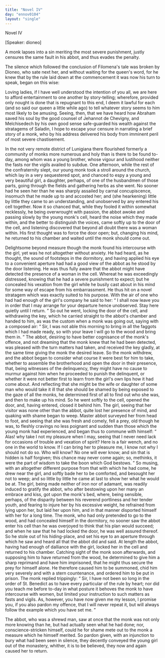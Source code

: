 ```yaml
---
title: "Novel IV"
day: "ennov0104"
layout: "single"
---
```

<html>
 <head>
 </head>
 <body>
  <div id="nov0104" type="novella" who="dioneo">
   <head>
    Novel IV
   </head>
   <p>
    [Speaker: dioneo]
   </p>
   <argument>
    <p>
     <milestone id="p01040001"/>
     A monk lapses into a sin meriting the most severe punishment,
 justly censures the same fault in his abbot, and
 thus evades the penalty.
    </p>
   </argument>
   <div3 type="commentary" who="author">
    <p>
     <milestone id="p01040002"/>
     <!--(sc)-->
     The
     <!--(/sc)-->
     silence which followed the conclusion of Filomena's tale
 was broken by Dioneo, who sate next her, and without waiting for
 the queen's word, for he knew that by the rule laid down at the
 commencement it was now his turn to speak, began on this wise:
    </p>
   </div3>
   <div3 type="commentary" who="dioneo">
    <p>
     <milestone id="p01040003"/>
     Loving ladies, if I have well understood the intention of you all, we
 are here to afford entertainment to one another by story-telling;
 wherefore, provided only nought is done that is repugnant to this
 end, I deem it lawful for each (and so said our queen a little while
 ago) to tell whatever story seems to him most likely to be amusing.
 Seeing, then, that we have heard how Abraham saved his soul by the
 good counsel of Jehannot de Chevigny, and Melchisedech by his own
 good sense safe-guarded his wealth against the stratagems of Saladin,
 I hope to escape your censure in narrating a brief story of a monk,
 who by his address delivered his body from imminent peril of most
 severe chastisement.
    </p>
   </div3>
   <p>
    <milestone id="p01040004"/>
    In the not very remote district of Lunigiana there flourished
 formerly a community of monks more numerous and holy than is
 there to be found to-day, among whom was a young brother, whose
 vigour and lustihood neither the fasts nor the vigils availed to subdue.
    <milestone id="p01040005"/>
    One afternoon, while the rest of the confraternity slept, our young
 monk took a stroll around the church, which lay in a very sequestered
 spot, and chanced to espy a young and very beautiful girl, a
 daughter, perhaps, of one of the husbandmen of those parts, going
 through the fields and gathering herbs as she went. No sooner had
    <pb n="42"/>
    he seen her than he was sharply assailed by carnal concupiscence,
    <milestone id="p01040006"/>
    insomuch that he made up to and accosted her; and (she hearkening)
 little by little they came to an understanding, and unobserved
 by any entered his cell together.
    <milestone id="p01040007"/>
    Now it so chanced that, while
 they fooled it within somewhat recklessly, he being overwrought
 with passion, the abbot awoke and passing slowly by the young
 monk's cell, heard the noise which they made within, and the better
 to distinguish the voices, came softly up to the door of the cell, and
 listening discovered that beyond all doubt there was a woman within.
 His first thought was to force the door open; but, changing his
 mind, he returned to his chamber and waited until the monk should
 come out.
   </p>
   <p>
    <milestone id="p01040008"/>
    Delightsome beyond measure though the monk found his
 intercourse with the girl, yet was he not altogether without anxiety.
 He had heard, as he thought, the sound of footsteps in the dormitory,
 and having applied his eye to a convenient aperture had had a good
 view of the abbot as he stood by the door listening. He was thus
 fully aware that the abbot might have detected the presence of a
 woman in the cell.
    <milestone id="p01040009"/>
    Whereat he was exceedingly distressed, knowing
 that he had a severe punishment to expect; but he concealed his
 vexation from the girl while he busily cast about in his mind for
 some way of escape from his embarrassment.
    <milestone id="p01040010"/>
    He thus hit on a novel
 stratagem which was exactly suited to his purpose. With the air of
 one who had had enough of the girl's company he said to her:
    <q direct="unspecified">
     I
 shall now leave you in order that I may arrange for your departure
 hence unobserved. Stay here quietly until I return.
    </q>
    <milestone id="p01040011"/>
    So out he
 went, locking the door of the cell, and withdrawing the key, which
 he carried straight to the abbot's chamber and handed to him, as was
 the custom when a monk was going out, saying with a composed air:
    <q direct="unspecified">
     Sir, I was not able this morning to bring in all the faggots which I
 had made ready, so with your leave I will go to the wood and bring
 them in.
    </q>
    <milestone id="p01040012"/>
    The abbot, desiring to have better cognisance of the
 monk's offence, and not dreaming that the monk knew that he had
 been detected, was pleased with the turn matters had taken, and
 received the key gladly, at the same time giving the monk the desired
 leave.
    <milestone id="p01040013"/>
    So the monk withdrew, and the abbot began to consider what
 course it were best for him to take, whether to assemble the brotherhood
 and open the door in their presence, that, being witnesses of
    <pb n="43"/>
    the delinquency, they might have no cause to murmur against him
 when he proceeded to punish the delinquent, or whether it were not
 better first to learn from the girl's own lips how it had come about.
    <milestone id="p01040014"/>
    And reflecting that she might be the wife or daughter of some man
 who would take it ill that she should be shamed by being exposed to
 the gaze of all the monks, he determined first of all to find out who
 she was, and then to make up his mind. So he went softly to the
 cell, opened the door, and, having entered, closed it behind him.
 The girl, seeing that her visitor was none other than the abbot, quite
 lost her presence of mind, and quaking with shame began to weep.
    <milestone id="p01040015"/>
    Master abbot surveyed her from head to foot, and seeing that she
 was fresh and comely, fell a prey, old though he was, to fleshly
 cravings no less poignant and sudden than those which the young
 monk had experienced, and began thus to commune with himself:
    <q direct="unspecified">
     Alas! why take I not my pleasure when I may, seeing that I
 never need lack for occasions of trouble and vexation of spirit? Here
 is a fair wench, and no one in the world to know. If I can bring her
 to pleasure me, I know not why I should not do so.
     <milestone id="p01040016"/>
     Who will
 know? No one will ever know; and sin that is hidden is half
 forgiven; this chance may never come again; so, methinks, it were
 the part of wisdom to take the boon which God bestows.
    </q>
    <milestone id="p01040017"/>
    So
 musing, with an altogether different purpose from that with which
 he had come, he drew near the girl, and softly bade her to be
 comforted, and besought her not to weep; and so little by little he
 came at last to show her what he would be at.
    <milestone id="p01040018"/>
    The girl, being
 made neither of iron nor of adamant, was readily induced to gratify
 the abbot, who after bestowing upon her many an embrace and
 kiss, got upon the monk's bed, where, being sensible, perhaps, of the
 disparity between his reverend portliness and her tender youth, and
 fearing to injure her by his excessive weight, he refrained from lying
 upon her, but laid her upon him, and in that manner disported
 himself with her for a long time.
    <milestone id="p01040019"/>
    The monk, who had only pretended
 to go to the wood, and had concealed himself in the dormitory,
 no sooner saw the abbot enter his cell than he was overjoyed to
 think that his plan would succeed; and when he saw that he had
 locked the door, he was well assured thereof. So he stole out of his
 hiding-place, and set his eye to an aperture through which he saw
 and heard all that the abbot did and said.
    <milestone id="p01040020"/>
    At length the abbot,
    <pb n="44"/>
    having had enough of dalliance with the girl, locked her in the cell
 and returned to his chamber. Catching sight of the monk soon
 afterwards, and supposing him to have returned from the wood,
 he determined to give him a sharp reprimand and have him
 imprisoned, that he might thus secure the prey for himself alone.
 He therefore caused him to be summoned, chid him very severely and
 with a stern countenance, and ordered him to be put in prison.
    <milestone id="p01040021"/>
    The
 monk replied trippingly:
    <q direct="unspecified">
     Sir, I have not been so long in the order
 of St. Benedict as to have every particular of the rule by heart; nor
 did you teach me before to-day in what posture it behoves the monk
 to have intercourse with women, but limited your instruction to such
 matters as fasts and vigils. As, however, you have now given me
 my lesson, I promise you, if you also pardon my offence, that I will
 never repeat it, but will always follow the example which you have
 set me.
    </q>
   </p>
   <p>
    <milestone id="p01040022"/>
    The abbot, who was a shrewd man, saw at once that the monk
 was not only more knowing than he, but had actually seen what he
 had done; nor, conscience-stricken himself, could he for shame mete
 out to the monk a measure which he himself merited. So pardon
 given, with an injunction to bury what had been seen in silence,
 they decently conveyed the young girl out of the monastery, whither,
 it is to be believed, they now and again caused her to return.
   </p>
  </div>
 </body>
</html>